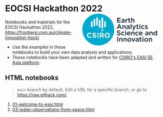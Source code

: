 # EOCSI Hackathon 2022 <img align="right" src="../resources/csiro_easi_logo.png">

Notebooks and materials for the EOCSI Hackathon 2022, https://frontiersi.com.au/climate-innovation-hack/

- Use the examples in these notebooks to build your own data analysis and applications.
- These notebooks have been adapted and written for [CSIRO's EASI SE Asia
platform](https://research.csiro.au/cceo/building-new-earth-observation-capabilities-in-the-south-east-asian-region/).

<!--
<figure align="right">
    <img src="../resources/lake-tempe-landsat-rgb.png">
    <figcaption><i>Lake Tempe, Indonesia. Landsat-8 (2020-03-13) RGB</i></figcaption>
</figure>
-->

## HTML notebooks

> `main` branch by default. Edit a URL for a specific branch, or go to https://raw.githack.com/.

1. [01-welcome-to-easi.html](https://raw.githack.com/csiro-easi/eocsi-hackathon-2022/main/html/01-welcome-to-easi.html)
3. [03-water-observations-from-space.html](https://raw.githack.com/csiro-easi/eocsi-hackathon-2022/main/html/03-water-observations-from-space.html)
